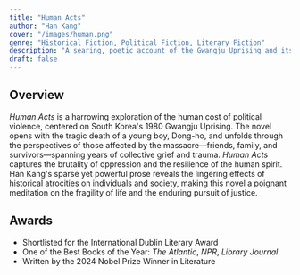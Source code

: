 ```yaml
---
title: "Human Acts"
author: "Han Kang"
cover: "/images/human.png"
genre: "Historical Fiction, Political Fiction, Literary Fiction"
description: "A searing, poetic account of the Gwangju Uprising and its enduring scars, exploring themes of trauma, resilience, and humanity through interconnected narratives."
draft: false
---
```


## Overview
*Human Acts* is a harrowing exploration of the human cost of political violence, centered on South Korea's 1980 Gwangju Uprising. The novel opens with the tragic death of a young boy, Dong-ho, and unfolds through the perspectives of those affected by the massacre—friends, family, and survivors—spanning years of collective grief and trauma. *Human Acts* captures the brutality of oppression and the resilience of the human spirit. Han Kang's sparse yet powerful prose reveals the lingering effects of historical atrocities on individuals and society, making this novel a poignant meditation on the fragility of life and the enduring pursuit of justice.

## Awards
- Shortlisted for the International Dublin Literary Award
- One of the Best Books of the Year: *The Atlantic*, *NPR*, *Library Journal*
- Written by the 2024 Nobel Prize Winner in Literature

